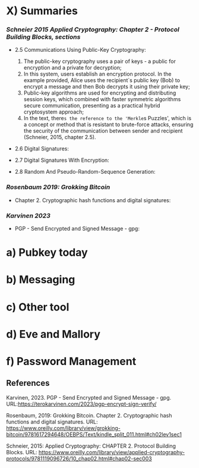 # X) Summaries
### *Schneier 2015 Applied Cryptography: Chapter 2 - Protocol Building Blocks, sections*

- 2.5 Communications Using Public-Key Cryptography:
  1. The public-key cryptography uses a pair of keys - a public for encryption and a private for decryption;
  2. In this system, users establish an encryption protocol. In the example provided, Alice uses the recipient`s public key (Bob) to encrypt a message and then Bob decrypts it using their private key;
  3. Public-key algorithms are used for encrypting and distributing session keys, which combined with faster symmetric algorithms secure communication, presenting as a practical hybrid cryptosystem approach;
  4. In the text, there`s the reference to the 'Merkle`s Puzzles', which is a concept or method that is resistant to brute-force attacks, ensuring the security of the communication between sender and recipient (Schneier, 2015, chapter 2.5).

- 2.6 Digital Signatures:

- 2.7 Digital Signatures With Encryption:

- 2.8 Random And Pseudo-Random-Sequence Generation:

### *Rosenbaum 2019: Grokking Bitcoin*

- Chapter 2. Cryptographic hash functions and digital signatures:

### *Karvinen 2023* 

-  PGP - Send Encrypted and Signed Message - gpg: 

# a) Pubkey today

# b) Messaging

# c) Other tool 

# d) Eve and Mallory

# f) Password Management 

## References
Karvinen, 2023. PGP - Send Encrypted and Signed Message - gpg. URL:https://terokarvinen.com/2023/pgp-encrypt-sign-verify/

Rosenbaum, 2019: Grokking Bitcoin. Chapter 2. Cryptographic hash functions and digital signatures. URL: https://www.oreilly.com/library/view/grokking-bitcoin/9781617294648/OEBPS/Text/kindle_split_011.html#ch02lev1sec1

Schneier, 2015: Applied Cryptography: CHAPTER 2. Protocol Building Blocks. URL: https://www.oreilly.com/library/view/applied-cryptography-protocols/9781119096726/10_chap02.html#chap02-sec003 


